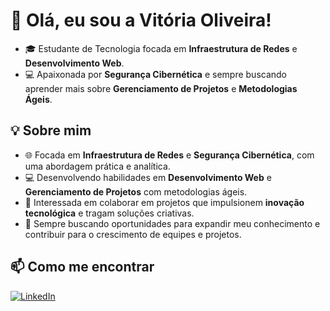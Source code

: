 # 👋 Olá, eu sou a Vitória Oliveira!

- 🎓 Estudante de Tecnologia focada em **Infraestrutura de Redes** e **Desenvolvimento Web**.  
- 💻 Apaixonada por **Segurança Cibernética** e sempre buscando aprender mais sobre **Gerenciamento de Projetos** e **Metodologias Ágeis**.

## 💡 Sobre mim

- 🌐 Focada em **Infraestrutura de Redes** e **Segurança Cibernética**, com uma abordagem prática e analítica.  
- 💻 Desenvolvendo habilidades em **Desenvolvimento Web** e **Gerenciamento de Projetos** com metodologias ágeis.  
- 🤝 Interessada em colaborar em projetos que impulsionem **inovação tecnológica** e tragam soluções criativas.  
- 🚀 Sempre buscando oportunidades para expandir meu conhecimento e contribuir para o crescimento de equipes e projetos.

## 📫 Como me encontrar

[![LinkedIn](https://img.shields.io/badge/LinkedIn-000?style=for-the-badge&logo=linkedin&logoColor=0A66C2)](https://www.linkedin.com/in/vitóriadeoliveira)




<!---
vitoria-oliveira-fontes/vitoria-oliveira-fontes is a ✨ special ✨ repository because its `README.md` (this file) appears on your GitHub profile.
You can click the Preview link to take a look at your changes.
--->

